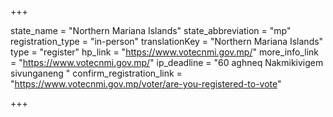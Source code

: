 +++

state_name = "Northern Mariana Islands"
state_abbreviation = "mp"
registration_type = "in-person"
translationKey = "Northern Mariana Islands"
type = "register"
hp_link = "https://www.votecnmi.gov.mp/"
more_info_link = "https://www.votecnmi.gov.mp/"
ip_deadline = "60 aghneq Nakmikivigem sivunganeng "
confirm_registration_link = "https://www.votecnmi.gov.mp/voter/are-you-registered-to-vote"

+++